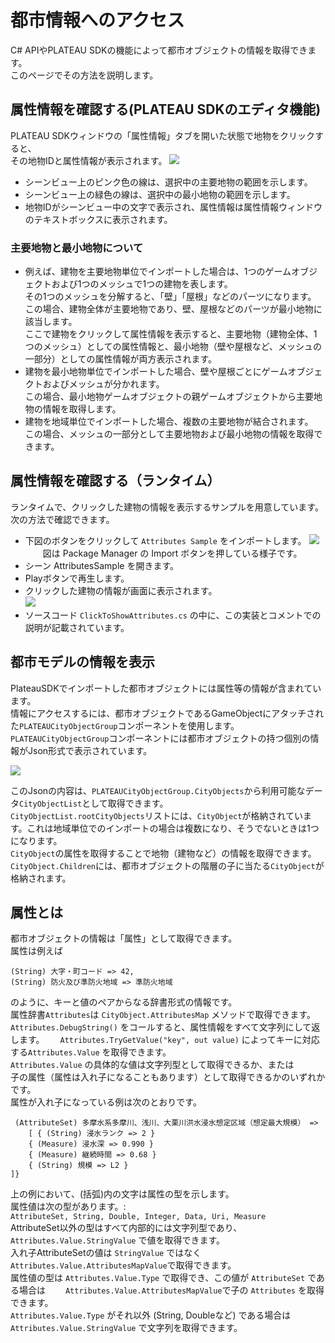# 都市情報へのアクセス

C# APIやPLATEAU SDKの機能によって都市オブジェクトの情報を取得できます。  
このページでその方法を説明します。

## 属性情報を確認する(PLATEAU SDKのエディタ機能)
PLATEAU SDKウィンドウの「属性情報」タブを開いた状態で地物をクリックすると、  
その地物IDと属性情報が表示されます。
![](../resources/manual/accessCityObject/ShowAttributeMode.png)
- シーンビュー上のピンク色の線は、選択中の主要地物の範囲を示します。
- シーンビュー上の緑色の線は、選択中の最小地物の範囲を示します。
- 地物IDがシーンビュー中の文字で表示され、属性情報は属性情報ウィンドウのテキストボックスに表示されます。

### 主要地物と最小地物について
- 例えば、建物を主要地物単位でインポートした場合は、1つのゲームオブジェクトおよび1つのメッシュで1つの建物を表します。  
  その1つのメッシュを分解すると、「壁」「屋根」などのパーツになります。  
  この場合、建物全体が主要地物であり、壁、屋根などのパーツが最小地物に該当します。  
  ここで建物をクリックして属性情報を表示すると、主要地物（建物全体、1つのメッシュ）としての属性情報と、最小地物（壁や屋根など、メッシュの一部分）としての属性情報が両方表示されます。
- 建物を最小地物単位でインポートした場合、壁や屋根ごとにゲームオブジェクトおよびメッシュが分かれます。  
  この場合、最小地物ゲームオブジェクトの親ゲームオブジェクトから主要地物の情報を取得します。
- 建物を地域単位でインポートした場合、複数の主要地物が結合されます。  
  この場合、メッシュの一部分として主要地物および最小地物の情報を取得できます。
  

## 属性情報を確認する（ランタイム）
ランタイムで、クリックした建物の情報を表示するサンプルを用意しています。  
次の方法で確認できます。
- 下図のボタンをクリックして `Attributes Sample` をインポートします。
  ![](../resources/manual/accessCityObject/importSample.png)  
　　図は Package Manager の Import ボタンを押している様子です。
- シーン AttributesSample を開きます。
- Playボタンで再生します。
- クリックした建物の情報が画面に表示されます。  
  ![](../resources/manual/accessCityObject/attributeDisplay.png)
- ソースコード `ClickToShowAttributes.cs` の中に、この実装とコメントでの説明が記載されています。



## 都市モデルの情報を表示

PlateauSDKでインポートした都市オブジェクトには属性等の情報が含まれています。  
情報にアクセスするには、都市オブジェクトであるGameObjectにアタッチされた`PLATEAUCityObjectGroup`コンポーネントを使用します。  
`PLATEAUCityObjectGroup`コンポーネントには都市オブジェクトの持つ個別の情報がJson形式で表示されています。  

  ![](../resources/manual/accessCityObject/cityObjectGroup.png)

このJsonの内容は、`PLATEAUCityObjectGroup.CityObjects`から利用可能なデータ`CityObjectList`として取得できます。  
`CityObjectList.rootCityObjects`リストには、`CityObject`が格納されています。これは地域単位でのインポートの場合は複数になり、そうでないときは1つになります。  
`CityObject`の属性を取得することで地物（建物など）の情報を取得できます。
`CityObject.Children`には、都市オブジェクトの階層の子に当たる`CityObject`が格納されます。  

## 属性とは

都市オブジェクトの情報は「属性」として取得できます。  
属性は例えば  
  
```text
(String) 大字・町コード => 42,
(String) 防火及び準防火地域 => 準防火地域
```
  
のように、キーと値のペアからなる辞書形式の情報です。  
属性辞書`Attributes`は `CityObject.AttributesMap` メソッドで取得できます。  
`Attributes.DebugString()` をコールすると、属性情報をすべて文字列にして返します。　　
`Attributes.TryGetValue("key", out value)` によってキーに対応する`Attributes.Value` を取得できます。  
`Attributes.Value` の具体的な値は文字列型として取得できるか、または  
子の属性（属性は入れ子になることもあります）として取得できるかのいずれかです。  
属性が入れ子になっている例は次のとおりです。

```text
 (AttributeSet) 多摩水系多摩川、浅川、大栗川洪水浸水想定区域（想定最大規模） => 
    [ { (String) 浸水ランク => 2 }
    { (Measure) 浸水深 => 0.990 }
    { (Measure) 継続時間 => 0.68 }
    { (String) 規模 => L2 }  
]}
```

上の例において、(括弧)内の文字は属性の型を示します。  
属性値は次の型があります。:  
`AttributeSet, String, Double, Integer, Data, Uri, Measure`  
AttributeSet以外の型はすべて内部的には文字列型であり、  
`Attributes.Value.StringValue` で値を取得できます。  
入れ子AttributeSetの値は `StringValue` ではなく `Attributes.Value.AttributesMapValue`で取得できます。  
属性値の型は `Attributes.Value.Type` で取得でき、この値が `AttributeSet` である場合は　　
`Attributes.Value.AttributesMapValue`で子の `Attributes` を取得できます。  
`Attributes.Value.Type` がそれ以外 (String, Doubleなど) である場合は `Attributes.Value.StringValue` で文字列を取得できます。

